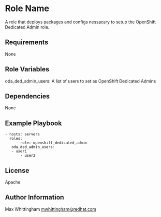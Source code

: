 Role Name
=========

A role that deploys packages and configs nessacary to setup the OpenShift Dedicated Admin role.

Requirements
------------

None

Role Variables
--------------

  oda_ded_admin_users: A list of users to set as OpenShift Dedicated Admins

Dependencies
------------

None

Example Playbook
----------------

    - hosts: servers
      roles:
         - role: openshift_dedicated_admin
	   oda_ded_admin_users:
	   - user1
           - user2	


License
-------

Apache

Author Information
------------------

Max Whittingham <mwhittingham@redhat.com>
